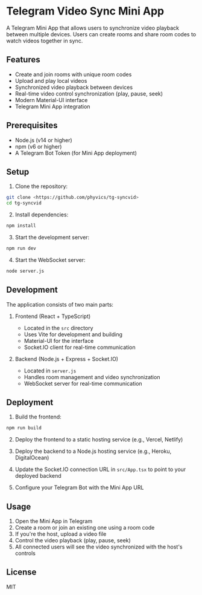 # Telegram Video Sync Mini App

A Telegram Mini App that allows users to synchronize video playback between multiple devices. Users can create rooms and share room codes to watch videos together in sync.

## Features

- Create and join rooms with unique room codes
- Upload and play local videos
- Synchronized video playback between devices
- Real-time video control synchronization (play, pause, seek)
- Modern Material-UI interface
- Telegram Mini App integration

## Prerequisites

- Node.js (v14 or higher)
- npm (v6 or higher)
- A Telegram Bot Token (for Mini App deployment)

## Setup

1. Clone the repository:
```bash
git clone <https://github.com/phyvics/tg-syncvid>
cd tg-syncvid
```

2. Install dependencies:
```bash
npm install
```

3. Start the development server:
```bash
npm run dev
```

4. Start the WebSocket server:
```bash
node server.js
```

## Development

The application consists of two main parts:

1. Frontend (React + TypeScript)
   - Located in the `src` directory
   - Uses Vite for development and building
   - Material-UI for the interface
   - Socket.IO client for real-time communication

2. Backend (Node.js + Express + Socket.IO)
   - Located in `server.js`
   - Handles room management and video synchronization
   - WebSocket server for real-time communication

## Deployment

1. Build the frontend:
```bash
npm run build
```

2. Deploy the frontend to a static hosting service (e.g., Vercel, Netlify)

3. Deploy the backend to a Node.js hosting service (e.g., Heroku, DigitalOcean)

4. Update the Socket.IO connection URL in `src/App.tsx` to point to your deployed backend

5. Configure your Telegram Bot with the Mini App URL

## Usage

1. Open the Mini App in Telegram
2. Create a room or join an existing one using a room code
3. If you're the host, upload a video file
4. Control the video playback (play, pause, seek)
5. All connected users will see the video synchronized with the host's controls

## License

MIT
